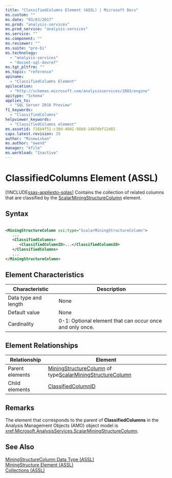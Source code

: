 ```yaml
---
title: "ClassifiedColumns Element (ASSL) | Microsoft Docs"
ms.custom: ""
ms.date: "03/03/2017"
ms.prod: "analysis-services"
ms.prod_service: "analysis-services"
ms.service: ""
ms.component: ""
ms.reviewer: ""
ms.suite: "pro-bi"
ms.technology: 
  - "analysis-services"
  - "docset-sql-devref"
ms.tgt_pltfrm: ""
ms.topic: "reference"
apiname: 
  - "ClassifiedColumns Element"
apilocation: 
  - "http://schemas.microsoft.com/analysisservices/2003/engine"
apitype: "Schema"
applies_to: 
  - "SQL Server 2016 Preview"
f1_keywords: 
  - "ClassifiedColumns"
helpviewer_keywords: 
  - "ClassifiedColumns element"
ms.assetid: f16b4f51-c38d-4601-98b8-1497dbf12d02
caps.latest.revision: 35
author: "Minewiskan"
ms.author: "owend"
manager: "kfile"
ms.workload: "Inactive"
---
```

# ClassifiedColumns Element (ASSL)
[!INCLUDE[ssas-appliesto-sqlas](../../../includes/ssas-appliesto-sqlas.md)]
  Contains the collection of related columns that are classified by the [ScalarMiningStructureColumn](../../../analysis-services/scripting/data-type/scalarminingstructurecolumn-data-type-assl.md) element.  
  
## Syntax  
  
```xml  
  
<MiningStructureColumn xsi:type="ScalarMiningStructureColumn">  
   ...  
   <ClassifiedColumns>  
      <ClassifiedColumnID>...</ClassifiedColumnID>  
   </ClassifiedColumns>  
   ...  
</MiningStructureColumn>  
```  
  
## Element Characteristics  
  
|Characteristic|Description|  
|--------------------|-----------------|  
|Data type and length|None|  
|Default value|None|  
|Cardinality|0-1: Optional element that can occur once and only once.|  
  
## Element Relationships  
  
|Relationship|Element|  
|------------------|-------------|  
|Parent elements|[MiningStructureColumn](../../../analysis-services/scripting/data-type/miningstructurecolumn-data-type-assl.md) of type[ScalarMiningStructureColumn](../../../analysis-services/scripting/data-type/scalarminingstructurecolumn-data-type-assl.md)|  
|Child elements|[ClassifiedColumnID](../../../analysis-services/scripting/properties/classifiedcolumnid-element-assl.md)|  
  
## Remarks  
 The element that corresponds to the parent of **ClassifiedColumns** in the Analysis Management Objects (AMO) object model is <xref:Microsoft.AnalysisServices.ScalarMiningStructureColumn>.  
  
## See Also  
 [MiningStructureColumn Data Type &#40;ASSL&#41;](../../../analysis-services/scripting/data-type/miningstructurecolumn-data-type-assl.md)   
 [MiningStructure Element &#40;ASSL&#41;](../../../analysis-services/scripting/objects/miningstructure-element-assl.md)   
 [Collections &#40;ASSL&#41;](../../../analysis-services/scripting/collections/collections-assl.md)  
  
  
